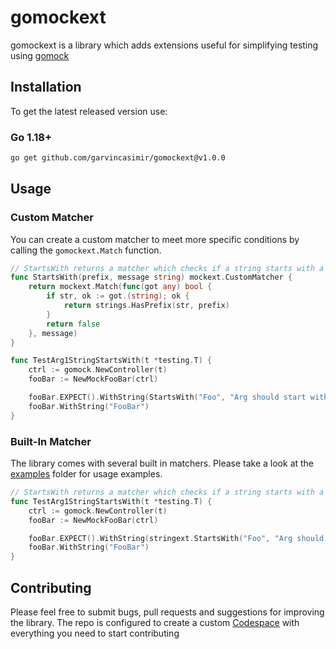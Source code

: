 # gomockext
gomockext is a library which adds extensions useful for simplifying testing using [gomock](https://github.com/golang/mock)

## Installation


To get the latest released version use:

### Go 1.18+

```bash
go get github.com/garvincasimir/gomockext@v1.0.0
```
## Usage

### Custom Matcher
You can create a custom matcher to meet more specific conditions by calling the `gomockext.Match` function. 

```go
// StartsWith returns a matcher which checks if a string starts with a specific prefix
func StartsWith(prefix, message string) mockext.CustomMatcher {
	return mockext.Match(func(got any) bool {
		if str, ok := got.(string); ok {
			return strings.HasPrefix(str, prefix)
		}
		return false
	}, message)
}

func TestArg1StringStartsWith(t *testing.T) {
	ctrl := gomock.NewController(t)
	fooBar := NewMockFooBar(ctrl)

	fooBar.EXPECT().WithString(StartsWith("Foo", "Arg should start with Foo")).Times(1)
	fooBar.WithString("FooBar")
}
```

### Built-In Matcher
The library comes with several built in matchers. Please take a look at the [examples](https://github.com/garvincasimir/gomockext/tree/main/example) folder for usage examples. 

```go
// StartsWith returns a matcher which checks if a string starts with a specific prefix
func TestArg1StringStartsWith(t *testing.T) {
	ctrl := gomock.NewController(t)
	fooBar := NewMockFooBar(ctrl)

	fooBar.EXPECT().WithString(stringext.StartsWith("Foo", "Arg should start with Foo")).Times(1)
	fooBar.WithString("FooBar")
}
```

## Contributing
Please feel free to submit bugs, pull requests and suggestions for improving the library. The repo is configured to create a custom [Codespace](https://github.com/features/codespaces) with everything you need to start contributing